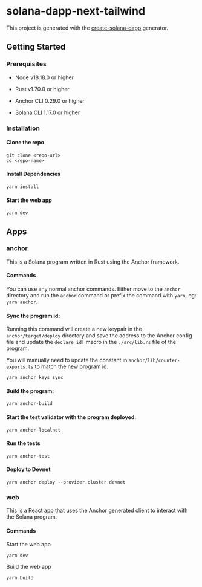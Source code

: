 # solana-dapp-next-tailwind

This project is generated with the [create-solana-dapp](https://github.com/solana-developers/create-solana-dapp) generator.

## Getting Started

### Prerequisites

- Node v18.18.0 or higher

- Rust v1.70.0 or higher
- Anchor CLI 0.29.0 or higher
- Solana CLI 1.17.0 or higher

### Installation

#### Clone the repo

```shell
git clone <repo-url>
cd <repo-name>
```

#### Install Dependencies

```shell
yarn install
```

#### Start the web app

```
yarn dev
```

## Apps

### anchor

This is a Solana program written in Rust using the Anchor framework.

#### Commands

You can use any normal anchor commands. Either move to the `anchor` directory and run the `anchor` command or prefix the command with `yarn`, eg: `yarn anchor`.

#### Sync the program id:

Running this command will create a new keypair in the `anchor/target/deploy` directory and save the address to the Anchor config file and update the `declare_id!` macro in the `./src/lib.rs` file of the program.

You will manually need to update the constant in `anchor/lib/counter-exports.ts` to match the new program id.

```shell
yarn anchor keys sync
```

#### Build the program:

```shell
yarn anchor-build
```

#### Start the test validator with the program deployed:

```shell
yarn anchor-localnet
```

#### Run the tests

```shell
yarn anchor-test
```

#### Deploy to Devnet

```shell
yarn anchor deploy --provider.cluster devnet
```

### web

This is a React app that uses the Anchor generated client to interact with the Solana program.

#### Commands

Start the web app

```shell
yarn dev
```

Build the web app

```shell
yarn build
```
